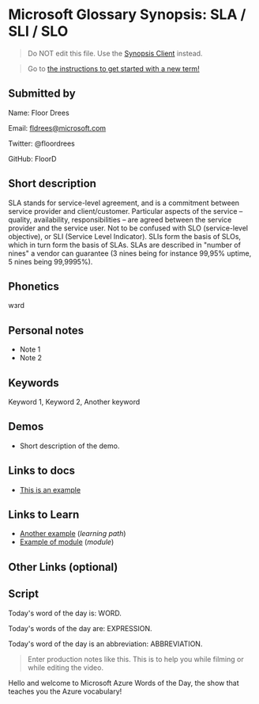 # Microsoft Glossary Synopsis: SLA / SLI / SLO

> Do NOT edit this file. Use the [Synopsis Client](https://aka.ms/glossary/edit-synopsis) instead.

> Go to [the instructions to get started with a new term!](https://github.com/lbugnion/ms-glossary/blob/master/instructions/getting-started.md)

## Submitted by

Name: Floor Drees

Email: fldrees@microsoft.com

Twitter: @floordrees

GitHub: FloorD

## Short description

SLA stands for service-level agreement, and is a commitment between service provider and client/customer. Particular aspects of the service – quality, availability, responsibilities – are agreed between the service provider and the service user. Not to be confused with SLO (service-level objective), or SLI (Service Level Indicator). SLIs form the basis of SLOs, which in turn form the basis of SLAs. SLAs are described in "number of nines" a vendor can guarantee (3 nines being for instance 99,95% uptime, 5 nines being 99,9995%).

## Phonetics

wɜrd

## Personal notes

- Note 1
- Note 2

## Keywords

Keyword 1, Keyword 2, Another keyword

## Demos

- Short description of the demo.

## Links to docs

- [This is an example](https://docs.microsoft.com/azure/azure-functions/functions-overview)

## Links to Learn

- [Another example](https://docs.microsoft.com/learn/paths/create-serverless-applications) (*learning path*)
- [Example of module](https://docs.microsoft.com/learn/modules/shift-nodejs-express-apis-serverless) (*module*)

## Other Links (optional)

## Script

Today's word of the day is: WORD.

Today's words of the day are: EXPRESSION.

Today's word of the day is an abbreviation: ABBREVIATION.

> Enter production notes like this. This is to help you while filming or while editing the video.

Hello and welcome to Microsoft Azure Words of the Day, the show that teaches you the Azure vocabulary!
